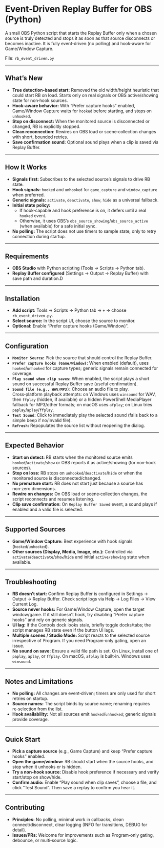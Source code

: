 # Event‑Driven Replay Buffer for OBS (Python)

A small OBS Python script that starts the Replay Buffer only when a chosen source is truly detected and stops it as soon as that source disconnects or becomes inactive. It is fully event‑driven (no polling) and hook‑aware for Game/Window Capture.

File: `rb_event_driven.py`

---

## What’s New
- **True detection‑based start:** Removed the old width/height heuristic that could start RB on load. Starts only on real signals or OBS active/showing state for non‑hook sources.
- **Hook‑aware behavior:** With “Prefer capture hooks” enabled, Game/Window Capture waits for `hooked` before starting, and stops on `unhooked`.
- **Stop on disconnect:** When the monitored source is disconnected or changed, RB is explicitly stopped.
- **Clean reconnection:** Rewires on OBS load or scene‑collection changes with short, bounded retries.
- **Save confirmation sound:** Optional sound plays when a clip is saved via Replay Buffer.

---

## How It Works
- **Signals first:** Subscribes to the selected source’s signals to drive RB state.
- **Hook signals:** `hooked` and `unhooked` for `game_capture` and `window_capture` when preferred.
- **Generic signals:** `activate`, `deactivate`, `show`, `hide` as a universal fallback.
- **Initial state policy:**
  - If hook‑capable and hook preference is on, it defers until a real `hooked` event.
  - Otherwise, it uses OBS’s `obs_source_showing`/`obs_source_active` (when available) for a safe initial sync.
- **No polling:** The script does not use timers to sample state, only to retry connection during startup.

---

## Requirements
- **OBS Studio** with Python scripting (Tools → Scripts → Python tab).
- **Replay Buffer configured** (Settings → Output → Replay Buffer) with save path and duration.D

---

## Installation
- **Add script:** Tools → Scripts → Python tab → `+` → choose `rb_event_driven.py`.
- **Select source:** In the script UI, choose the source to monitor.
- **Optional:** Enable “Prefer capture hooks (Game/Window)”.

---

## Configuration
- **`Monitor Source`:** Pick the source that should control the Replay Buffer.
- **`Prefer capture hooks (Game/Window)`:** When enabled (default), uses `hooked`/`unhooked` for capture types; generic signals remain connected for coverage.
- **`Play sound when clip saves`:** When enabled, the script plays a short sound on successful Replay Buffer save (useful confirmation).
- **`Sound file (e.g., WAV/MP3)`:** Choose an audio file to play. Cross‑platform playback attempts: on Windows uses `winsound` for WAV, then `ffplay` (hidden, if available) or a hidden PowerShell MediaPlayer fallback for MP3/other formats; on macOS uses `afplay`; on Linux tries `paplay`/`aplay`/`ffplay`.
- **`Test Sound`:** Click to immediately play the selected sound (falls back to a simple beep if no/invalid file).
- **`Refresh`:** Repopulates the source list without reopening the dialog.

---

## Expected Behavior
- **Start on detect:** RB starts when the monitored source emits `hooked`/`activate`/`show` or OBS reports it as active/showing (for non‑hook sources).
- **Stop on loss:** RB stops on `unhooked`/`deactivate`/`hide` or when the monitored source is disconnected/changed.
- **No premature start:** RB does not start just because a source has non‑zero dimensions.
- **Rewire on changes:** On OBS load or scene‑collection changes, the script reconnects and resumes listening.
- **Clip save confirmation:** On `Replay Buffer Saved` event, a sound plays if enabled and a valid file is selected.

---

## Supported Sources
- **Game/Window Capture:** Best experience with hook signals (`hooked`/`unhooked`).
- **Other sources (Display, Media, Image, etc.):** Controlled via `activate`/`deactivate`/`show`/`hide` and initial `active/showing` state when available.

---

## Troubleshooting
- **RB doesn’t start:** Confirm Replay Buffer is configured in Settings → Output → Replay Buffer. Check script logs via Help → Log Files → View Current Log.
- **Source never hooks:** For Game/Window Capture, open the target window/game. If it still doesn’t hook, try disabling “Prefer capture hooks” and rely on generic signals.
- **UI lag:** If the Controls dock looks stale, briefly toggle docks/tabs; the script manages RB state even if the button UI lags.
- **Multiple scenes / Studio Mode:** Script reacts to the selected source irrespective of Program. If you need Program‑only gating, open an issue.
- **No sound on save:** Ensure a valid file path is set. On Linux, install one of `paplay`, `aplay`, or `ffplay`. On macOS, `afplay` is built‑in. Windows uses `winsound`.

---

## Notes and Limitations
- **No polling:** All changes are event‑driven; timers are only used for short retries on startup.
- **Source names:** The script binds by source name; renaming requires re‑selection from the list.
- **Hook availability:** Not all sources emit `hooked`/`unhooked`; generic signals provide coverage.

---

## Quick Start
- **Pick a capture source** (e.g., Game Capture) and keep “Prefer capture hooks” enabled.
- **Open the game/window:** RB should start when the source hooks, and stop when it unhooks or is hidden.
- **Try a non‑hook source:** Disable hook preference if necessary and verify start/stop on show/hide.
- **Confirm audio:** Enable “Play sound when clip saves”, choose a file, and click “Test Sound”. Then save a replay to confirm you hear it.

---

## Contributing
- **Principles:** No polling, minimal work in callbacks, clean connect/disconnect, clear logging (INFO for transitions, DEBUG for detail).
- **Issues/PRs:** Welcome for improvements such as Program‑only gating, debounce, or multi‑source logic.
